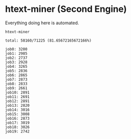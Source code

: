 # htext-miner (Second Engine)

Everything doing here is automated.

```
htext-miner

total: 58160/71225 (81.65672165672166%)

job0: 3200
job1: 2985
job2: 2737
job3: 2928
job4: 3265
job5: 2836
job6: 2865
job7: 2873
job8: 2833
job9: 2661
job10: 2891
job11: 2691
job12: 2891
job13: 2820
job14: 3016
job15: 3008
job16: 2873
job17: 3019
job18: 3026
job19: 2742
```